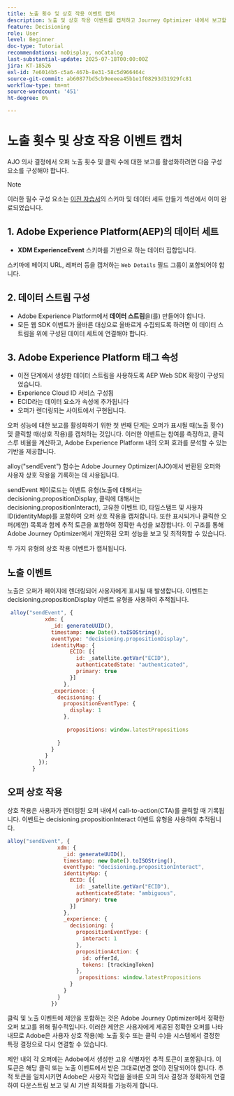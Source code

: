 ```yaml
---
title: 노출 횟수 및 상호 작용 이벤트 캡처
description: 노출 및 상호 작용 이벤트를 캡처하고 Journey Optimizer 내에서 보고할 데이터를 준비합니다.
feature: Decisioning
role: User
level: Beginner
doc-type: Tutorial
recommendations: noDisplay, noCatalog
last-substantial-update: 2025-07-18T00:00:00Z
jira: KT-18526
exl-id: 7e6014b5-c5a6-467b-8e31-58c5d966464c
source-git-commit: ab60877bd5cb9eeeea45b1e1f08293d31929fc81
workflow-type: tm+mt
source-wordcount: '451'
ht-degree: 0%

---
```


# 노출 횟수 및 상호 작용 이벤트 캡처

AJO 의사 결정에서 오퍼 노출 횟수 및 클릭 수에 대한 보고를 활성화하려면 다음 구성 요소를 구성해야 합니다.
>[!NOTE]
>
> 이러한 필수 구성 요소는 [이전 자습서](https://experienceleague.adobe.com/ko/docs/journey-optimizer-learn/personalizing-offers-with-real-time-weather-data/create-schema-and-dataset)의 스키마 및 데이터 세트 만들기 섹션에서 이미 완료되었습니다.

## &#x200B;1. Adobe Experience Platform(AEP)의 데이터 세트

- **XDM ExperienceEvent** 스키마를 기반으로 하는 데이터 집합입니다.

스키마에 페이지 URL, 레퍼러 등을 캡처하는 `Web Details` 필드 그룹이 포함되어야 합니다.

## &#x200B;2. 데이터 스트림 구성

- Adobe Experience Platform에서 **데이터 스트림**&#x200B;을(를) 만들어야 합니다.
- 모든 웹 SDK 이벤트가 올바른 대상으로 올바르게 수집되도록 하려면 이 데이터 스트림을 위에 구성된 데이터 세트에 연결해야 합니다.

## &#x200B;3. Adobe Experience Platform 태그 속성

- 이전 단계에서 생성한 데이터 스트림을 사용하도록 AEP Web SDK 확장이 구성되었습니다.
- Experience Cloud ID 서비스 구성됨
- ECID라는 데이터 요소가 속성에 추가됩니다
- 오퍼가 렌더링되는 사이트에서 구현됩니다.


오퍼 성능에 대한 보고를 활성화하기 위한 첫 번째 단계는 오퍼가 표시될 때(노출 횟수) 및 클릭할 때(상호 작용)를 캡처하는 것입니다. 이러한 이벤트는 참여를 측정하고, 클릭스루 비율을 계산하고, Adobe Experience Platform 내의 오퍼 효과를 분석할 수 있는 기반을 제공합니다.

alloy(&quot;sendEvent&quot;) 함수는 Adobe Journey Optimizer(AJO)에서 반환된 오퍼와 사용자 상호 작용을 기록하는 데 사용됩니다.

sendEvent 페이로드는 이벤트 유형(노출에 대해서는 decisioning.propositionDisplay, 클릭에 대해서는 decisioning.propositionInteract), 고유한 이벤트 ID, 타임스탬프 및 사용자 ID(identityMap)를 포함하여 오퍼 상호 작용을 캡처합니다. 또한 표시되거나 클릭한 오퍼(제안) 목록과 함께 추적 토큰을 포함하여 정확한 속성을 보장합니다. 이 구조를 통해 Adobe Journey Optimizer에서 개인화된 오퍼 성능을 보고 및 최적화할 수 있습니다.

두 가지 유형의 상호 작용 이벤트가 캡처됩니다.

## 노출 이벤트

노출은 오퍼가 페이지에 렌더링되어 사용자에게 표시될 때 발생합니다. 이벤트는 decisioning.propositionDisplay 이벤트 유형을 사용하여 추적됩니다.


```javascript
 alloy("sendEvent", {
            xdm: {
              _id: generateUUID(),
              timestamp: new Date().toISOString(),
              eventType: "decisioning.propositionDisplay",
              identityMap: {
                    ECID: [{
                      id: _satellite.getVar("ECID"),
                      authenticatedState: "authenticated",
                      primary: true
                    }]
                  },
              _experience: {
                decisioning: {
                  propositionEventType: {
                    display: 1
                  },
                  
                   propositions: window.latestPropositions
                  
                }
              }
            }
          });
        }
```

## 오퍼 상호 작용

상호 작용은 사용자가 렌더링된 오퍼 내에서 call-to-action(CTA)를 클릭할 때 기록됩니다. 이벤트는 decisioning.propositionInteract 이벤트 유형을 사용하여 추적됩니다.

```javascript
alloy("sendEvent", {
                xdm: {
                  _id: generateUUID(),
                  timestamp: new Date().toISOString(),
                  eventType: "decisioning.propositionInteract",
                  identityMap: {
                    ECID: [{
                      id: _satellite.getVar("ECID"),
                      authenticatedState: "ambiguous",
                      primary: true
                    }]
                  },
                  _experience: {
                    decisioning: {
                      propositionEventType: {
                        interact: 1
                      },
                      propositionAction: {
                        id: offerId,
                        tokens: [trackingToken]
                      },
                       propositions: window.latestPropositions
                    }
                  }
                }
              })
```

클릭 및 노출 이벤트에 제안을 포함하는 것은 Adobe Journey Optimizer에서 정확한 오퍼 보고를 위해 필수적입니다. 이러한 제안은 사용자에게 제공된 정확한 오퍼를 나타내므로 Adobe은 사용자 상호 작용(예: 노출 횟수 또는 클릭 수)을 시스템에서 결정한 특정 결정으로 다시 연결할 수 있습니다.

제안 내의 각 오퍼에는 Adobe에서 생성한 고유 식별자인 추적 토큰이 포함됩니다. 이 토큰은 해당 클릭 또는 노출 이벤트에서 받은 그대로(변경 없이) 전달되어야 합니다. 추적 토큰을 일치시키면 Adobe은 사용자 작업을 올바른 오퍼 의사 결정과 정확하게 연결하여 다운스트림 보고 및 AI 기반 최적화를 가능하게 합니다.
